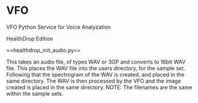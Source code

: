 # VFO
VFO Python Service for Voice Analyzation

HealthDrop Edition

==healthdrop_init_audio.py==

This takes an audio file, of types WAV or 3GP and converts to 16bit WAV file. This places the WAV file into the users directory, for the sample set. Following that the spectrogram of the WAV is created, and placed in the same directory.  The WAV is then processed by the VFO and the image created is placed in the same directory.  NOTE: The filenames are the same within the sample sets.
